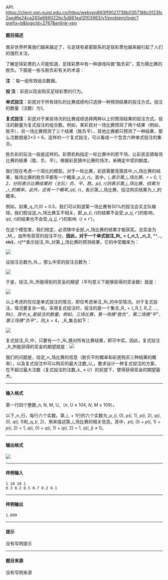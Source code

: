 API: https://client.vpn.nuist.edu.cn/https/webvpn893ff9021738b0357186c0f23fc2aed6e24ca283e886022bc5d861ea12f03963/v1/problem/logic?prefix=b&logicId=2767&enlink-vpn

#### 题目描述

 南非世界杯离我们越来越近了，与足球有紧密联系的足球彩票也越来越引起了人们的强烈关注。

 了解足球彩票的人可能知道，足球彩票中有一种游戏叫做“胜负彩”，意为猜比赛的胜负。下面是一些与胜负彩有关的术语：

 **注** ：每一组有效组合数据。

 **投 注**：彩民以现金购买足球彩票的行为。

**单式投注**：彩民对于所有球队的比赛成绩均只选择一种预测结果的投注方式。投注的数量（注数）为1。

**复式投注**：彩民对于某些场次的比赛成绩选择两种以上的预测结果的投注方式。投注的数量为复式投注的组合数。例如，某彩民对一场比赛预测了两个结果（例如，胜平），另一场比赛预测了三个结果（胜负平），其他比赛都只预测了一种结果，那么注数就是2×3 = 6。这样的一个复式投注，可以看成一个包含六种单式投注的集合。

 胜负彩的玩法一般是这样的。彩票机构指定一轮比赛中的若干场，让彩民去猜每场比赛的结果（胜、负、平）。根据彩民猜中比赛的场次，来确定中奖的额度。

我们现在考虑一个简化的模型。对于一轮比赛，彩民需要竞猜其中_n_场比赛的结果，每场比赛的胜负平都有一个概率_p_(_i_, _r_)。其中，_i_表示第_i_场比赛。_r_ = 0, 1, 2，分别表示比赛结果的（主队）负、平、胜。_p_(_i_, _r_)则表示第_i_场比赛、结果为_r_的概率。此外，还有一个概率_q_(_i_, _r_)，表示第_i_场比赛，投注购买结果为_r_的概率。

例如，如果_q_(1,0) = 0.5，我们可以知道第一场比赛有50%的投注会买主队输球。我们假设这_n_场比赛互不相关，即_p_(_i_, _r_)的结果不会受_p_(_j_, _r_’)的影响，_q_(_i_, _r_)的结果也不会受_q_(_j_, _r_’)的影响（_r_ ≠ _r_’）。

 在这个模型里，我们规定，必须猜中全部_n_场比赛的结果才能获奖。总奖金为_M_，由所有获奖的投注平分。**因此，对于一个单式投注_Ri_ = {_ri_1, _ri_2,** **…****, _rin_}****，_rij_**表示投注_Ri_对第_j_场比赛的预测结果，它的中奖概率为：

![](../file/2767_0.jpg)

设投注总数为_N_，那么中奖的投注总数为：

![](../file/2767_1.jpg)

于是，投注_Ri_所能得到的奖金的期望（平均意义下能够获得的奖金数）就是：

![](../file/2767_2.jpg)

 以上考虑的仅仅是单式投注的情况，即仅考虑单注_Ri_的中奖情况。对于复式投注，情况要复杂一些。采用复式投注时，投注的是一个集合_R_ = {_R_1, _R_2, …, _Rk_}，其中_k_是投注的数量。例如，三场比赛，第一场猜“胜负”，第二场猜“平”，第三场猜“负平”，则_k_ = 4，_R_集合如下：

![](../file/2767_3.jpg)

复式投注_R_中，只要有一个_Ri_猜对所有比赛结果，即可中奖。因此，复式投注_R_所能获得的奖金的期望就是：![](../file/2767_4.jpg)

我们的问题是，给定_n_场比赛的信息（胜负平的概率和彩民购买三种结果的概率），以及复式投注中可以购买的最大注数_U_，要求设计一种复式投注的方案，在不超过最大注数（复式投注的注数_k_ ≤ _U_）的前提下，使得获得奖金的期望最大。

---

#### 输入格式

第一行四个整数_n, N, M, U_（_n_, _U_ ≤ 104, _N_, _M_ ≤ 109）。

 以下_n_行，每行六个实数。第_i_ + 1行的六个实数为_p_(_i_, 0), _p_(_i_, 1), _p_(_i_, 2), _q_(_i_, 0), _q_(_i_, 1)和_q_(_i_, 2)，用来描述第_i_场比赛的相关信息。其中，_p_(_i_, 0) + _p_(_i_, 1) + _p_(_i_, 2) = 1, _q_(_i_, 0) + _q_(_i_, 1) + _q_(_i_, 2) = 1, _q_(_i_, _j_) ≠ 0。

---

#### 输出格式

![](../file/2767_0.jpg)

---

#### 样例输入
```
1 10 10 1
0.3 0.2 0.5 0.7 0.2 0.1

```

---

#### 样例输出
```
1.609
```

---

#### 提示

没有写明提示

---

#### 题目来源

没有写明来源